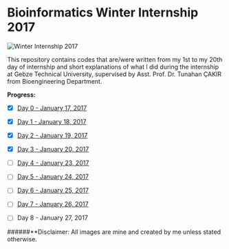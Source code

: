 # Bioinformatics Winter Internship 2017

![Winter Internship 2017](https://github.com/hariesramdhani/winter-internship-2017/blob/master/readme_banner.png)

This repository contains codes that are/were written from my 1st to my 20th day of internship and short explanations of what I did during the internship at Gebze Technical University, supervised by Asst. Prof. Dr. Tunahan ÇAKIR from Bioengineering Department.

**Progress:**
- [x] [Day 0 - January 17, 2017](https://github.com/hariesramdhani/winter-internship-2017/wiki/Day-0)
- [x] [Day 1 - January 18, 2017](https://github.com/hariesramdhani/winter-internship-2017/wiki/Day-1)
- [x] [Day 2 - January 19, 2017](https://github.com/hariesramdhani/winter-internship-2017/wiki/Day-2)
- [x] [Day 3 - January 20, 2017](https://github.com/hariesramdhani/winter-internship-2017/wiki/Day-3)
- [ ] [Day 4 - January 23, 2017](https://github.com/hariesramdhani/winter-internship-2017/wiki/Day-4)
- [ ] [Day 5 - January 24, 2017](https://github.com/hariesramdhani/winter-internship-2017/wiki/Day-5)
- [ ] [Day 6 - January 25, 2017](https://github.com/hariesramdhani/winter-internship-2017/wiki/Day-6)
- [ ] [Day 7 - January 26, 2017](https://github.com/hariesramdhani/winter-internship-2017/wiki/Day-7)
- [ ] Day 8 - January 27, 2017



######**Disclaimer: All images are mine and created by me unless stated otherwise.
